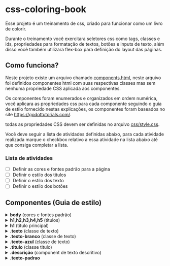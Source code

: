 # css-coloring-book

Esse projeto é um treinamento de css, criado para funcionar como um livro de colorir.

Durante o treinamento você exercitara seletores css como tags, classes e ids, propriedades para formatação de textos, botões e inputs de texto, além disso você também utilizara flex-box para definição do layout das páginas.

## Como funciona?

Neste projeto existe um arquivo chamado <u>components.html</u>, neste arquivo foi definidos componentes html com suas respectivas classes mas sem nenhuma propriedade CSS aplicada aos componentes.

Os componentes foram enumerados e organizados em ordem numérica, você aplicara as propriedades css para cada componente seguindo o guia de estilo fornecido nestas explicações, os componentes foram baseados no site https://godottutorials.com/.

todas as propriedades CSS devem ser definidas no arquivo <u>css/style.css</u>.

Você deve seguir a lista de atividades definidas abaixo, para cada atividade realizada marque o checkbox relativo a essa atividade na lista abaixo até que consiga completar a lista.

### Lista de atividades
- [ ] Definir as cores e fontes padrão para a página
- [ ] Definir o estilo dos titulos
- [ ] Definir o estilo dos texto
- [ ] Definir o estilo dos botões

## Componentes (Guia de estilo)

<details>
    <summary><b>body</b> (cores e fontes padrão)</summary>
    
    Para selecionar a tag <body> no <u>style.css</u> basta usar o nome da tag como no exemplo a baixo:

     body {
        # escreva as propriedades aqui dentro das chaves
     }
    

| descrição | propriedade | valor |
|----------:|-------------|-------|
| fonte     | font-family | Open Sans,sans-serif |
| tamanho da fonte | font-size | 1rem |    
| peso da fonte | font-weight | 400 |
| altura das linhas | line-height | 1.5    |
| alinhamento do texto | text-align | left |
| cor do texto | color | #525f7f    |
| cor de fundo | background-color | #fff    |
</details>

<details>
    <summary><b>h1,h2,h3,h4,h5</b> (titulos)</summary>
    
    Para selecionar varias tags ao mesmo tempo basta 
    adicionar a virgula como no exemplo abaixo:

     h1, h2, h3, h4, h5 {}
    

| descrição | propriedade | valor |
|----------:|-------------|-------|
| cor da fonte     | color | #32325d |
| margem de baixo | margin-bottom | .5rem |
</details>

<details>
    <summary><b>h1</b> (titulo principal)</summary>
    
    o h1 deve ter um tamanho diferenciado
    de todos outros titulos

| descrição | propriedade | valor |
|----------:|-------------|-------|
| tamanho da fonte     | font-size | 2.5rem |
</details>

<details>
    <summary><b>.texto</b> (classe de texto)</summary>
    
    Para selecionar a classe <u>texto</u> basta usar o nome da classe com um ponto no começo exemplo a baixo:

     .texto {
        # escreva as propriedades aqui dentro das chaves
     }

| descrição | propriedade | valor |
|----------:|-------------|-------|
| tamanho da fonte     | font-size | 1.25rem |
| peso da fonte     | font-weight | 300 |
| altura da linha     | line-height | 1.7 |
| margem de cima     | margin-top | 1.5rem |
</details>

<details>
    <summary><b>.texto-branco</b> (classe de texto)</summary>

| descrição | propriedade | valor |
|----------:|-------------|-------|
| cor do texto     | color | #fff |
</details>

<details>
    <summary><b>.texto-azul</b> (classe de texto)</summary>

| descrição | propriedade | valor |
|----------:|-------------|-------|
| cor do texto     | color | #5e72e4  |
</details>

<details>
    <summary><b>.titulo</b> (classe titulo)</summary>

| descrição | propriedade | valor |
|----------:|-------------|-------|
| tamanho da fonte     | font-size | 2.1875rem |
| peso da fonte     | font-weight | 600 |
| altura da linha     | line-height | 1.5 |
</details>

<details>
    <summary><b>.descrição</b> (component de texto descritivo)</summary>

component de texto descritivo com letras menores

| descrição | propriedade | valor |
|----------:|-------------|-------|
| tamanho da fonte     | font-size |.875rem |
</details>

<details>
    <summary><b>.texto-padrao</b> </summary>

| descrição | propriedade | valor |
|----------:|-------------|-------|
| cor do texto    | color |#172b4d |
</details>